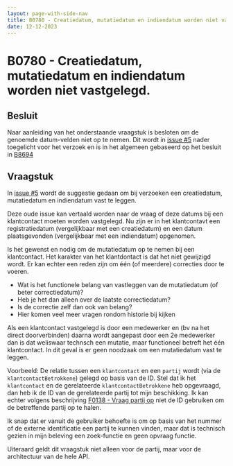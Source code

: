 ```yaml
---
layout: page-with-side-nav
title: B0780 - Creatiedatum, mutatiedatum en indiendatum worden niet vastlegelegd. 
date: 12-12-2023
---
```


# B0780 - Creatiedatum, mutatiedatum en indiendatum worden niet vastgelegd. 

## Besluit

Naar aanleiding van het onderstaande vraagstuk is besloten om de genoemde datum-velden niet op te nemen. Dit wordt in [issue #5](https://github.com/VNG-Realisatie/klantinteracties/issues/5) nader toegelicht voor het verzoek en is in het algemeen gebaseerd op het besluit in [B8694](./8694.md) 

## Vraagstuk

In [issue #5](https://github.com/VNG-Realisatie/klantinteracties/issues/5) wordt de suggestie gedaan om bij verzoeken een creatiedatum, mutatiedatum en indiendatum vast te leggen. 

Deze oude issue kan vertaald worden naar de vraag of deze datums bij een klantcontact moeten worden vastgelegd. 
Nu zijn er in het klantcontavt een registratiedatum (vergelijkbaar met een creatiedatum) en een datum plaatsgevonden (vergelijkbaar met een indiendatum) opgenomen.

Is het gewenst en nodig om de mutatiedatum op te nemen bij een klantcontact. 
Het karakter van het klantdontact is dat het niet gewijzigd wordt. Er kan echter een reden zijn om één (of meerdere) correcties door te voeren. 
- Wat is het functionele belang van vastleggen van de mutatiedatum (of beter correctiedatum)?
- Heb je het dan alleen over de laatste correctiedatum? 
- Is de correctie zelf dan ook van belang?
- Hier komen veel meer vragen rondom historie bij kijken

Als een klantcontact vastgelegd is door een medewerker en (bv na het direct doorverbinden) daarna wordt aangepast door een 2e medewerker dan is dat weliswaar technsch een mutatie, maar functioneel betreft het één klantcontact. In dit geval is er geen noodzaak om een mutatiedatum vast te leggen.

Voorbeeld: De relatie tussen een `klantcontact` en een `partij` wordt (via de `klantcontactBetrokkene`)  gelegd op basis van de ID. 
Stel dat ik het `klantcontact` en de gerelateerde `klantcontactBetrokkene` heb opgevraagd, dan heb ik de ID van de gerelateerde partij tot mijn beschikking. 
Ik kan echter volgens beschrijving [F0138 - Vraag partij op](./artefacten/0138.md) niet de ID gebruiken om de betreffende partij op te halen. 

Ik snap dat er vanuit de gebruiker behoefte is om op basis van het nummer of de externe identificatie een partij te kunnen vinden, maar dat is technisch gezien in mijn beleving een zoek-functie en geen opvraag functie. 

Uiteraard geldt dit vraagstuk niet alleen voor de partij, maar voor de architectuur van de hele API. 
